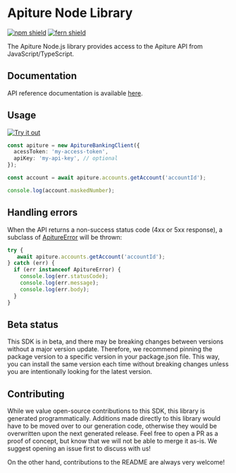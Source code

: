 # Apiture Node Library

[![npm shield](https://img.shields.io/npm/v/@fern-api/apiture)](https://www.npmjs.com/package/@fern-api/apiture)
[![fern shield](https://img.shields.io/badge/%F0%9F%8C%BF-SDK%20generated%20by%20Fern-brightgreen)](https://github.com/fern-api/fern)

The Apiture Node.js library provides access to the Apiture API from JavaScript/TypeScript.

## Documentation

API reference documentation is available [here](https://developer.apiture.com/docs/apis/banking/index.html#authentication).

## Usage

[![Try it out](https://developer.stackblitz.com/img/open_in_stackblitz.svg)](https://stackblitz.com/edit/typescript-example-using-sdk-built-with-fern-n2eqby?file=app.ts)

```typescript
const apiture = new ApitureBankingClient({
  acessToken: 'my-access-token',
  apiKey: 'my-api-key', // optional
});

const account = await apiture.accounts.getAccount('accountId');

console.log(account.maskedNumber);
```

## Handling errors

When the API returns a non-success status code (4xx or 5xx response), a subclass of [ApitureError](https://github.com/fern-apiture/apiture-node/blob/main/src/errors/ApitureError.ts) will be thrown:

```ts
try {
   await apiture.accounts.getAccount('accountId');
} catch (err) {
  if (err instanceof ApitureError) {
    console.log(err.statusCode);
    console.log(err.message);
    console.log(err.body);
  }
}
```

## Beta status

This SDK is in beta, and there may be breaking changes between versions without a major version update. Therefore, we recommend pinning the package version to a specific version in your package.json file. This way, you can install the same version each time without breaking changes unless you are intentionally looking for the latest version.

## Contributing

While we value open-source contributions to this SDK, this library is generated programmatically. Additions made directly to this library would have to be moved over to our generation code, otherwise they would be overwritten upon the next generated release. Feel free to open a PR as a proof of concept, but know that we will not be able to merge it as-is. We suggest opening an issue first to discuss with us!

On the other hand, contributions to the README are always very welcome!
